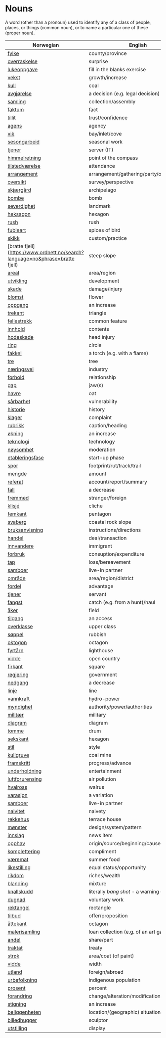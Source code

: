 # Nouns

A word (other than a pronoun) used to identify any of a class of people, places, or things (common noun), or to name a particular one of these (proper noun).

| Norwegian | English | Gender |
| --- | --- | --- |
| [fylke](https://www.ordnett.no/search?language=no&phrase=fylke) | county/province | i |
| [overraskelse](https://www.ordnett.no/search?language=no&phrase=overraskelse) | surprise | m |
| [lukeoppgave](https://www.ordnett.no/search?language=no&phrase=lukeoppgave) | fill in the blanks exercise | m |
| [vekst](https://www.ordnett.no/search?language=no&phrase=vekst) | growth/increase | m |
| [kull](https://www.ordnett.no/search?language=no&phrase=kull) | coal | i |
| [avgjørelse](https://www.ordnett.no/search?language=no&phrase=avgjørelse) | a decision (e.g. legal decision) | m |
| [samling](https://www.ordnett.no/search?language=no&phrase=samling) | collection/assembly | m |
| [faktum](https://www.ordnett.no/search?language=no&phrase=faktum) | fact | i |
| [tillit](https://www.ordnett.no/search?language=no&phrase=tillit) | trust/confidence | m |
| [agens](https://www.ordnett.no/search?language=no&phrase=agens) | agency | m |
| [vik](https://www.ordnett.no/search?language=no&phrase=vik) | bay/inlet/cove | m |
| [sesongarbeid](https://www.ordnett.no/search?language=no&phrase=sesongarbeid) | seasonal work | i |
| [tjener](https://www.ordnett.no/search?language=no&phrase=tjener) | server (IT) | m |
| [himmelretning](https://www.ordnett.no/search?language=no&phrase=himmelretning) | point of the compass | m |
| [tilstedværelse](https://www.ordnett.no/search?language=no&phrase=tilstedværelse) | attendance | i |
| [arrangement](https://www.ordnett.no/search?language=no&phrase=arrangement) | arrangement/gathering/party/organisation | i |
| [oversikt](https://www.ordnett.no/search?language=no&phrase=oversikt) | survey/perspective | m |
| [skjærgård](https://www.ordnett.no/search?language=no&phrase=skjærgård) | archipelago | m |
| [bombe](https://www.ordnett.no/search?language=no&phrase=bombe) | bomb | m |
| [severdighet](https://www.ordnett.no/search?language=no&phrase=severdighet) | landmark | m |
| [heksagon](https://www.ordnett.no/search?language=no&phrase=heksagon) | hexagon | m |
| [rush](https://www.ordnett.no/search?language=no&phrase=rush) | rush | i |
| [fubleart](https://www.ordnett.no/search?language=no&phrase=fubleart) | spices of bird | m/f |
| [skikk](https://www.ordnett.no/search?language=no&phrase=skikk) | custom/practice | m |
| [bratte fjell](https://www.ordnett.no/search?language=no&phrase=bratte fjell) | steep slope | m |
| [areal](https://www.ordnett.no/search?language=no&phrase=areal) | area/region | i |
| [utvikling](https://www.ordnett.no/search?language=no&phrase=utvikling) | development | m |
| [skade](https://www.ordnett.no/search?language=no&phrase=skade) | damage/injury | m |
| [blomst](https://www.ordnett.no/search?language=no&phrase=blomst) | flower | m |
| [oppgang](https://www.ordnett.no/search?language=no&phrase=oppgang) | an increase | m |
| [trekant](https://www.ordnett.no/search?language=no&phrase=trekant) | triangle | m |
| [fellestrekk](https://www.ordnett.no/search?language=no&phrase=fellestrekk) | common feature | i |
| [innhold](https://www.ordnett.no/search?language=no&phrase=innhold) | contents | i |
| [hodeskade](https://www.ordnett.no/search?language=no&phrase=hodeskade) | head injury | m |
| [ring](https://www.ordnett.no/search?language=no&phrase=ring) | circle | m |
| [fakkel](https://www.ordnett.no/search?language=no&phrase=fakkel) | a torch (e.g. with a flame) | m |
| [tre](https://www.ordnett.no/search?language=no&phrase=tre) | tree | i |
| [næringsvei](https://www.ordnett.no/search?language=no&phrase=næringsvei) | industry | m |
| [forhold](https://www.ordnett.no/search?language=no&phrase=forhold) | relationship | i |
| [gap](https://www.ordnett.no/search?language=no&phrase=gap) | jaw(s) | m |
| [havre](https://www.ordnett.no/search?language=no&phrase=havre) | oat | m |
| [sårbarhet](https://www.ordnett.no/search?language=no&phrase=sårbarhet) | vulnerability | m |
| [historie](https://www.ordnett.no/search?language=no&phrase=historie) | history | m/f |
| [klager](https://www.ordnett.no/search?language=no&phrase=klager) | complaint | m |
| [rubrikk](https://www.ordnett.no/search?language=no&phrase=rubrikk) | caption/heading | m |
| [økning](https://www.ordnett.no/search?language=no&phrase=økning) | an increase | m |
| [teknologi](https://www.ordnett.no/search?language=no&phrase=teknologi) | technology | m |
| [nøysomhet](https://www.ordnett.no/search?language=no&phrase=nøysomhet) | moderation | m |
| [etableringsfase](https://www.ordnett.no/search?language=no&phrase=etableringsfase) | start-up phase | m |
| [spor](https://www.ordnett.no/search?language=no&phrase=spor) | footprint/rut/track/trail | i |
| [mengde](https://www.ordnett.no/search?language=no&phrase=mengde) | amount | m |
| [referat](https://www.ordnett.no/search?language=no&phrase=referat) | account/report/summary | i |
| [fall](https://www.ordnett.no/search?language=no&phrase=fall) | a decrease | i |
| [fremmed](https://www.ordnett.no/search?language=no&phrase=fremmed) | stranger/foreign | m |
| [klisjé](https://www.ordnett.no/search?language=no&phrase=klisjé) | cliche | m |
| [femkant](https://www.ordnett.no/search?language=no&phrase=femkant) | pentagon | m |
| [svaberg](https://www.ordnett.no/search?language=no&phrase=svaberg) | coastal rock slope | i |
| [bruksanvisning](https://www.ordnett.no/search?language=no&phrase=bruksanvisning) | instructions/directions | m |
| [handel](https://www.ordnett.no/search?language=no&phrase=handel) | deal/transaction | m |
| [innvandere](https://www.ordnett.no/search?language=no&phrase=innvandere) | immigrant | m |
| [forbruk](https://www.ordnett.no/search?language=no&phrase=forbruk) | consuption/expenditure | i |
| [tap](https://www.ordnett.no/search?language=no&phrase=tap) | loss/bereavement | i |
| [samboer](https://www.ordnett.no/search?language=no&phrase=samboer) | live-in partner | m |
| [område](https://www.ordnett.no/search?language=no&phrase=område) | area/region/district | i |
| [fordel](https://www.ordnett.no/search?language=no&phrase=fordel) | advantage | m |
| [tjener](https://www.ordnett.no/search?language=no&phrase=tjener) | servant | m |
| [fangst](https://www.ordnett.no/search?language=no&phrase=fangst) | catch (e.g. from a hunt)/haul | m |
| [åker](https://www.ordnett.no/search?language=no&phrase=åker) | field | m |
| [tilgang](https://www.ordnett.no/search?language=no&phrase=tilgang) | an access | i |
| [overklasse](https://www.ordnett.no/search?language=no&phrase=overklasse) | upper class | m |
| [søppel](https://www.ordnett.no/search?language=no&phrase=søppel) | rubbish | i |
| [oktogon](https://www.ordnett.no/search?language=no&phrase=oktogon) | octagon | m |
| [fyrtårn](https://www.ordnett.no/search?language=no&phrase=fyrtårn) | lighthouse | i |
| [vidde](https://www.ordnett.no/search?language=no&phrase=vidde) | open country | m |
| [firkant](https://www.ordnett.no/search?language=no&phrase=firkant) | square | m |
| [regjering](https://www.ordnett.no/search?language=no&phrase=regjering) | government | m |
| [nedgang](https://www.ordnett.no/search?language=no&phrase=nedgang) | a decrease | m |
| [linje](https://www.ordnett.no/search?language=no&phrase=linje) | line | m |
| [vannkraft](https://www.ordnett.no/search?language=no&phrase=vannkraft) | hydro-power | m |
| [myndighet](https://www.ordnett.no/search?language=no&phrase=myndighet) | authority/power/authorities | m |
| [militær](https://www.ordnett.no/search?language=no&phrase=militær) | military | m |
| [diagram](https://www.ordnett.no/search?language=no&phrase=diagram) | diagram | i |
| [tomme](https://www.ordnett.no/search?language=no&phrase=tomme) | drum | m |
| [sekskant](https://www.ordnett.no/search?language=no&phrase=sekskant) | hexagon | m |
| [stil](https://www.ordnett.no/search?language=no&phrase=stil) | style | m |
| [kullgruve](https://www.ordnett.no/search?language=no&phrase=kullgruve) | coal mine | m |
| [framskritt](https://www.ordnett.no/search?language=no&phrase=framskritt) | progress/advance | i |
| [underholdning](https://www.ordnett.no/search?language=no&phrase=underholdning) | entertainment | m |
| [luftforurensing](https://www.ordnett.no/search?language=no&phrase=luftforurensing) | air pollution | m |
| [hvalross](https://www.ordnett.no/search?language=no&phrase=hvalross) | walrus | m |
| [varasjon](https://www.ordnett.no/search?language=no&phrase=varasjon) | a variation | m |
| [samboer](https://www.ordnett.no/search?language=no&phrase=samboer) | live-in partner | m |
| [naivitet](https://www.ordnett.no/search?language=no&phrase=naivitet) | naivety | m |
| [rekkehus](https://www.ordnett.no/search?language=no&phrase=rekkehus) | terrace house | i |
| [mønster](https://www.ordnett.no/search?language=no&phrase=mønster) | design/system/pattern | i |
| [innslag](https://www.ordnett.no/search?language=no&phrase=innslag) | news item | i |
| [opphav](https://www.ordnett.no/search?language=no&phrase=opphav) | origin/source/beginning/cause | i |
| [komplettering](https://www.ordnett.no/search?language=no&phrase=komplettering) | compliment | m |
| [væremat](https://www.ordnett.no/search?language=no&phrase=væremat) | summer food | m |
| [likestilling](https://www.ordnett.no/search?language=no&phrase=likestilling) | equal status/opportunity | m |
| [rikdom](https://www.ordnett.no/search?language=no&phrase=rikdom) | riches/wealth | m |
| [blanding](https://www.ordnett.no/search?language=no&phrase=blanding) | mixture | m |
| [knallskudd](https://www.ordnett.no/search?language=no&phrase=knallskudd) | literally _bang shot_ - a warning shot gun | i |
| [dugnad](https://www.ordnett.no/search?language=no&phrase=dugnad) | voluntary work | m |
| [rektangel](https://www.ordnett.no/search?language=no&phrase=rektangel) | rectangle | i |
| [tilbud](https://www.ordnett.no/search?language=no&phrase=tilbud) | offer/proposition | i |
| [åttekant](https://www.ordnett.no/search?language=no&phrase=åttekant) | octagon | m |
| [malerisamling](https://www.ordnett.no/search?language=no&phrase=malerisamling) | loan collection (e.g. of an art gallery) | m |
| [andel](https://www.ordnett.no/search?language=no&phrase=andel) | share/part | m |
| [traktat](https://www.ordnett.no/search?language=no&phrase=traktat) | treaty | m |
| [strøk](https://www.ordnett.no/search?language=no&phrase=strøk) | area/coat (of paint) | i |
| [vidde](https://www.ordnett.no/search?language=no&phrase=vidde) | width | m/f |
| [utland](https://www.ordnett.no/search?language=no&phrase=utland) | foreign/abroad | m |
| [urbefolkning](https://www.ordnett.no/search?language=no&phrase=urbefolkning) | indigenous population | m |
| [prosent](https://www.ordnett.no/search?language=no&phrase=prosent) | percent | m |
| [forandring](https://www.ordnett.no/search?language=no&phrase=forandring) | change/alteration/modification | m |
| [stigning](https://www.ordnett.no/search?language=no&phrase=stigning) | an increase | m |
| [beliggenheten](https://www.ordnett.no/search?language=no&phrase=beliggenheten) | location/(geographic) situation | m/f |
| [billedhugger](https://www.ordnett.no/search?language=no&phrase=billedhugger) | sculptor | m |
| [utstilling](https://www.ordnett.no/search?language=no&phrase=utstilling) | display | m |

